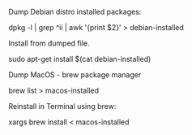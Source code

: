 Dump Debian distro installed packages:

dpkg -l | grep ^ii | awk '{print $2}' > debian-installed


Install from dumped file.

sudo apt-get install $(cat debian-installed)


Dump MacOS - brew package manager

brew list > macos-installed

Reinstall in Terminal using brew:

xargs brew install < macos-installed
